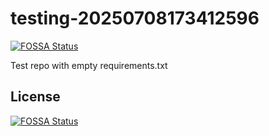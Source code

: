 # testing-20250708173412596
[![FOSSA Status](https://app.fossa.com/api/projects/git%2Bgithub.com%2Fkirogum%2Ftesting-20250708173412596.svg?type=shield)](https://app.fossa.com/projects/git%2Bgithub.com%2Fkirogum%2Ftesting-20250708173412596?ref=badge_shield)

Test repo with empty requirements.txt


## License
[![FOSSA Status](https://app.fossa.com/api/projects/git%2Bgithub.com%2Fkirogum%2Ftesting-20250708173412596.svg?type=large)](https://app.fossa.com/projects/git%2Bgithub.com%2Fkirogum%2Ftesting-20250708173412596?ref=badge_large)